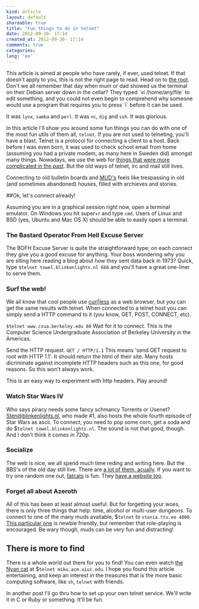 ```yaml
---
kind: article
layout: default
shareable: true
title: "Fun things to do in telnet"
date: 2012-09-30- 17:14
created_at: 2012-09-30- 17:14 
comments: true
categories: 
lang: 'en'
---
```

<div class="warning">This article is aimed at people who have rarely, if ever, used telnet. If that doesn't apply to you, this is not the right page to read. Head on to <a href='/'>the root</a>.</div>
Don't we all remember that day when mum or dad showed us the terminal on their Debian server down in the cellar? They typed `vi /home/any/file` to edit something, and you could not even begin to comprehend why someone would use a program that requires you to press `i` before it can be used. 

It was `lynx`, `samba` and `perl`. It was `nc`, `dig` and `ssh`. It was glorious. 

In this article I'll show you around some fun things you can do with one of the most fun utils of them all, `telnet`. If you are not used to telneting, you'll have a blast. Telnet is a protocol for connecting a client to a host. Back before I was even born, it was used to check school email from home (assuming you had a private modem, as many here in Sweden did) amongst many things. Nowadays, we use the web for [things that were more complicated in the past](http://programmers.stackexchange.com/questions/165041/why-did-the-web-win-the-space-of-remote-applications-and-x-not). But the old ways of telnet, irc and mail still lives. 

Connecting to old bulletin boards and [MUD's](https://en.wikipedia.org/wiki/MUD) feels like trespassing in old (and sometimes abandoned) houses, filled with archieves and stories. 

##Ok, let's connect already!

Assuming you are in a graphical session right now, open a terminal emulator. On Windows you hit super+r and type `cmd`. Users of Linux and BSD (yes, Ubuntu and Mac OS X) should be able to easily open a terminal. 

### The Bastard Operator From Hell Excuse Server
The BOFH Excuse Server is quite the straightforward type; on each connect they give you a good excuse for anything. Your boss wondering why you are siting here reading a blog about how they sent data back in 1973? Quick, type `$telnet towel.blinkenlights.nl 666` and you'll have a great one-liner to serve them. 

### Surf the web!
We all know that cool people use [curl](https://en.wikipedia.org/wiki/CURL)|[less](https://en.wikipedia.org/wiki/Less_(Unix)) as a web browser, but you can get the same results with telnet. When connected to a telnet host you can simply send a HTTP command to it (you know, GET, POST, CONNECT, etc).

`$telnet www.csua.berkeley.edu 80`
Wait for it to connect. This is the Computer Science Undergraduate Association of Berkeley University in the Americas. 

Send the HTTP request.
`GET / HTTP/1.1`
This means 'send GET request to root with HTTP 1.1'. It should return the html of their site. Many hosts dicriminate against incomplete HTTP headers such as this one, for good reasons. So this won't always work. 

This is an easy way to experiment with http headers. Play around!

### Watch Star Wars IV
Who says piracy needs some fancy schmancy Torrents or Usenet? Sten@blinkenlights.nl, who made #1, also hosts the whole fourth episode of Star Wars as ascii. To connect, you need to pop some corn, get a soda and do $`telnet towel.blinkenlights.nl`. The sound is not that good, though. And I don't think it comes in 720p. 

### Socialize
The web is nice, we all spend much time reding and writing here. But the BBS's of the old day still live. There are [a lot of them, acually](http://synchro.net/sbbslist.html). If you want to try one random one out, [fatcats](telnet://fatcatsbbs.com) is fun. They [have a website too](http://fatcatsbbs.com/).

### Forget all about Azeroth
All of this has been at least almost useful. But for forgetting your woes, there is only three things that help: time, alcohol or multi-user dungeons. To connect to one of the many muds avaliable, $`telnet` to `stonia.ttu.ee 4000`. [This particular one](http://www.mudconnect.com/mud-bin/adv_search.cgi?Mode=MUD&mud=Stonia+(The+Cruel+and+Lost+World+of+Stonia)) is newbie friendly, but remember that role-playing is encouraged. Be wary though, muds can be very fun and distracting! 

## There is more to find
There is a whole world out there for you to find! You can even watch [the Nyan cat](telnet:miku.acm.uiuc.edu) at $`telnet miku.acm.uiuc.edu`. I hope you found this article entertaining, and keep an interest in the treasures that is the more basic computing software, like `sh`, `telnet` with friends. 

In another post I'll go thru how to set up your own telnet service. We'll write it in C or Ruby or something. It'll be fun. 
